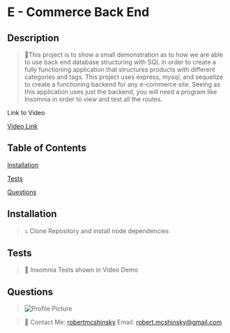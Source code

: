 # E - Commerce Back End

## Description

> 🧭This project is to show a small demonstration as to how we are able to use back end database structuring with SQL in order to create a fully functioning application that structures products with different categories and tags. This project uses express, mysql, and sequelize to create a functioning backend for any e-commerce site. Seeing as this application uses just the backend, you will need a program like Insomnia in order to view and test all the routes.

Link to Video

[Video Link](chrome-extension://mmeijimgabbpbgpdklnllpncmdofkcpn/app.html#/files/1236512a-0d6c-4111-y454-22a39e62118a)

## Table of Contents

[Installation](#installation)

[Tests](#tests)

[Questions](#questions)

## Installation

> ⤵ Clone Repository and install node dependencies

## Tests

> 📝 Insomnia Tests shown in Video Demo

## Questions

> ![Profile Picture](https://avatars.githubusercontent.com/u/70652859?v=4)

> 👦 Contact Me: [robertmcshinsky](https://github.com/robertmcshinsky)
> Email: robert.mcshinsky@gmail.com
